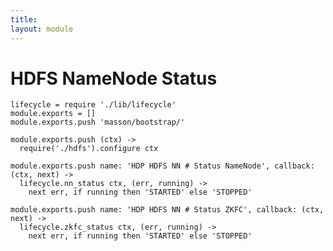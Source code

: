```yaml
---
title: 
layout: module
---
```


# HDFS NameNode Status

    lifecycle = require './lib/lifecycle'
    module.exports = []
    module.exports.push 'masson/bootstrap/'

    module.exports.push (ctx) ->
      require('./hdfs').configure ctx

    module.exports.push name: 'HDP HDFS NN # Status NameNode', callback: (ctx, next) ->
      lifecycle.nn_status ctx, (err, running) ->
        next err, if running then 'STARTED' else 'STOPPED'

    module.exports.push name: 'HDP HDFS NN # Status ZKFC', callback: (ctx, next) ->
      lifecycle.zkfc_status ctx, (err, running) ->
        next err, if running then 'STARTED' else 'STOPPED'

